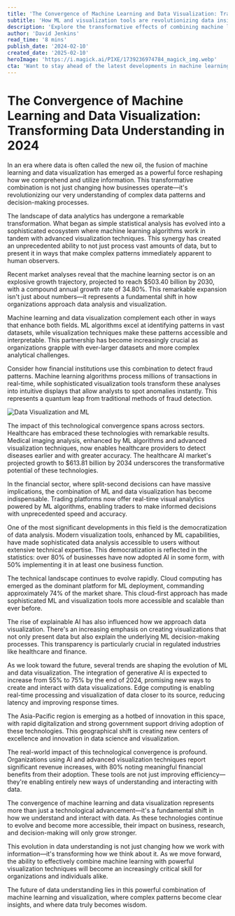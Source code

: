 ```yaml
---
title: 'The Convergence of Machine Learning and Data Visualization: Transforming Data Understanding in 2024'
subtitle: 'How ML and visualization tools are revolutionizing data insights'
description: 'Explore the transformative effects of combining machine learning and data visualization, revolutionizing data comprehension across industries like healthcare and finance. Learn about the explosive growth of the ML sector and how these technologies are making complex data patterns more accessible.'
author: 'David Jenkins'
read_time: '8 mins'
publish_date: '2024-02-10'
created_date: '2025-02-10'
heroImage: 'https://i.magick.ai/PIXE/1739236974784_magick_img.webp'
cta: 'Want to stay ahead of the latest developments in machine learning and data visualization? Follow us on LinkedIn for regular insights, expert analysis, and the latest trends shaping the future of data understanding.'
---
```


# The Convergence of Machine Learning and Data Visualization: Transforming Data Understanding in 2024

In an era where data is often called the new oil, the fusion of machine learning and data visualization has emerged as a powerful force reshaping how we comprehend and utilize information. This transformative combination is not just changing how businesses operate—it's revolutionizing our very understanding of complex data patterns and decision-making processes.

The landscape of data analytics has undergone a remarkable transformation. What began as simple statistical analysis has evolved into a sophisticated ecosystem where machine learning algorithms work in tandem with advanced visualization techniques. This synergy has created an unprecedented ability to not just process vast amounts of data, but to present it in ways that make complex patterns immediately apparent to human observers.

Recent market analyses reveal that the machine learning sector is on an explosive growth trajectory, projected to reach $503.40 billion by 2030, with a compound annual growth rate of 34.80%. This remarkable expansion isn't just about numbers—it represents a fundamental shift in how organizations approach data analysis and visualization.

Machine learning and data visualization complement each other in ways that enhance both fields. ML algorithms excel at identifying patterns in vast datasets, while visualization techniques make these patterns accessible and interpretable. This partnership has become increasingly crucial as organizations grapple with ever-larger datasets and more complex analytical challenges.

Consider how financial institutions use this combination to detect fraud patterns. Machine learning algorithms process millions of transactions in real-time, while sophisticated visualization tools transform these analyses into intuitive displays that allow analysts to spot anomalies instantly. This represents a quantum leap from traditional methods of fraud detection.

![Data Visualization and ML](https://i.magick.ai/PIXE/1739237005784_magick_img.webp)

The impact of this technological convergence spans across sectors. Healthcare has embraced these technologies with remarkable results. Medical imaging analysis, enhanced by ML algorithms and advanced visualization techniques, now enables healthcare providers to detect diseases earlier and with greater accuracy. The healthcare AI market's projected growth to $613.81 billion by 2034 underscores the transformative potential of these technologies.

In the financial sector, where split-second decisions can have massive implications, the combination of ML and data visualization has become indispensable. Trading platforms now offer real-time visual analytics powered by ML algorithms, enabling traders to make informed decisions with unprecedented speed and accuracy.

One of the most significant developments in this field is the democratization of data analysis. Modern visualization tools, enhanced by ML capabilities, have made sophisticated data analysis accessible to users without extensive technical expertise. This democratization is reflected in the statistics: over 80% of businesses have now adopted AI in some form, with 50% implementing it in at least one business function.

The technical landscape continues to evolve rapidly. Cloud computing has emerged as the dominant platform for ML deployment, commanding approximately 74% of the market share. This cloud-first approach has made sophisticated ML and visualization tools more accessible and scalable than ever before.

The rise of explainable AI has also influenced how we approach data visualization. There's an increasing emphasis on creating visualizations that not only present data but also explain the underlying ML decision-making processes. This transparency is particularly crucial in regulated industries like healthcare and finance.

As we look toward the future, several trends are shaping the evolution of ML and data visualization. The integration of generative AI is expected to increase from 55% to 75% by the end of 2024, promising new ways to create and interact with data visualizations. Edge computing is enabling real-time processing and visualization of data closer to its source, reducing latency and improving response times.

The Asia-Pacific region is emerging as a hotbed of innovation in this space, with rapid digitalization and strong government support driving adoption of these technologies. This geographical shift is creating new centers of excellence and innovation in data science and visualization.

The real-world impact of this technological convergence is profound. Organizations using AI and advanced visualization techniques report significant revenue increases, with 80% noting meaningful financial benefits from their adoption. These tools are not just improving efficiency—they're enabling entirely new ways of understanding and interacting with data.

The convergence of machine learning and data visualization represents more than just a technological advancement—it's a fundamental shift in how we understand and interact with data. As these technologies continue to evolve and become more accessible, their impact on business, research, and decision-making will only grow stronger.

This evolution in data understanding is not just changing how we work with information—it's transforming how we think about it. As we move forward, the ability to effectively combine machine learning with powerful visualization techniques will become an increasingly critical skill for organizations and individuals alike.

The future of data understanding lies in this powerful combination of machine learning and visualization, where complex patterns become clear insights, and where data truly becomes wisdom.